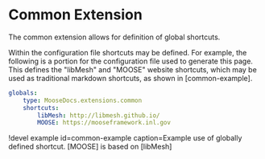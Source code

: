 # Common Extension

The common extension allows for definition of global shortcuts.

Within the configuration file shortcuts may be defined. For example, the following is a portion
for the configuration file used to generate this page. This defines the "libMesh" and "MOOSE"
website shortcuts, which may be used as traditional markdown shortcuts, as shown in [common-example].

```yaml
globals:
    type: MooseDocs.extensions.common
    shortcuts:
        libMesh: http://libmesh.github.io/
        MOOSE: https://mooseframework.inl.gov
```

!devel example id=common-example caption=Example use of globally defined shortcut.
[MOOSE] is based on [libMesh]
